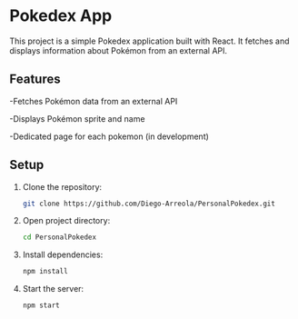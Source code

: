 # Pokedex App

This project is a simple Pokedex application built with React. It fetches and displays information about Pokémon from an external API.

## Features

-Fetches Pokémon data from an external API

-Displays Pokémon sprite and name

-Dedicated page for each pokemon (in development)

## Setup

1. Clone the repository:
    ```sh
    git clone https://github.com/Diego-Arreola/PersonalPokedex.git
    ```

2. Open project directory:
    ```sh
    cd PersonalPokedex
    ```

3. Install dependencies:
    ```sh
    npm install
    ```
    
4. Start the server:
    ```sh
    npm start
    ```
